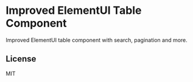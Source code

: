 # Improved ElementUI Table Component

Improved ElementUI table component with search, pagination and more.

## License

MIT